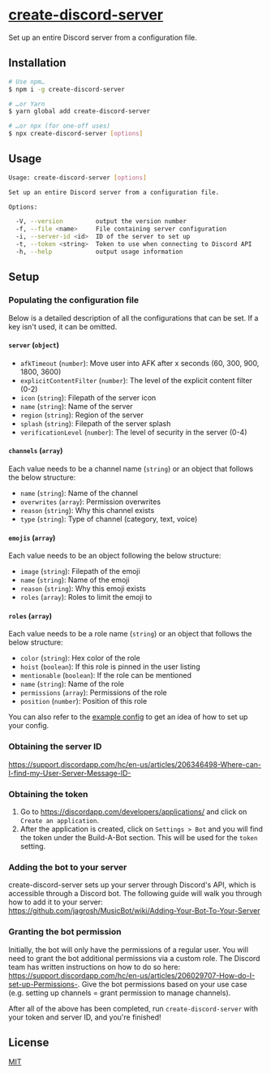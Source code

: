 # [create-discord-server](https://www.npmjs.com/package/create-discord-server)

Set up an entire Discord server from a configuration file.

## Installation

```bash
# Use npm…
$ npm i -g create-discord-server

# …or Yarn
$ yarn global add create-discord-server

# …or npx (for one-off uses)
$ npx create-discord-server [options]
```

## Usage

```bash
Usage: create-discord-server [options]

Set up an entire Discord server from a configuration file.

Options:

  -V, --version         output the version number
  -f, --file <name>     File containing server configuration
  -i, --server-id <id>  ID of the server to set up
  -t, --token <string>  Token to use when connecting to Discord API
  -h, --help            output usage information
```

## Setup

### Populating the configuration file

Below is a detailed description of all the configurations that can be set. If a key isn't used, it can be omitted.

#### `server` (`object`)

- `afkTimeout` (`number`): Move user into AFK after x seconds (60, 300, 900, 1800, 3600)
- `explicitContentFilter` (`number`): The level of the explicit content filter (0-2)
- `icon` (`string`): Filepath of the server icon
- `name` (`string`): Name of the server
- `region` (`string`): Region of the server
- `splash` (`string`): Filepath of the server splash
- `verificationLevel` (`number`): The level of security in the server (0-4)

#### `channels` (`array`)

Each value needs to be a channel name (`string`) or an object that follows the below structure:

- `name` (`string`): Name of the channel
- `overwrites` (`array`): Permission overwrites
- `reason` (`string`): Why this channel exists
- `type` (`string`): Type of channel (category, text, voice)

#### `emojis` (`array`)

Each value needs to be an object following the below structure:

- `image` (`string`): Filepath of the emoji
- `name` (`string`): Name of the emoji
- `reason` (`string`): Why this emoji exists
- `roles` (`array`): Roles to limit the emoji to

#### `roles` (`array`)

Each value needs to be a role name (`string`) or an object that follows the below structure:

- `color` (`string`): Hex color of the role
- `hoist` (`boolean`): If this role is pinned in the user listing
- `mentionable` (`boolean`): If the role can be mentioned
- `name` (`string`): Name of the role
- `permissions` (`array`): Permissions of the role
- `position` (`number`): Position of this role

You can also refer to the [example config](example/config.json) to get an idea of how to set up your config.

### Obtaining the server ID

<https://support.discordapp.com/hc/en-us/articles/206346498-Where-can-I-find-my-User-Server-Message-ID->

### Obtaining the token

1. Go to <https://discordapp.com/developers/applications/> and click on `Create an application`.
2. After the application is created, click on `Settings > Bot` and you will find the token under the Build-A-Bot section. This will be used for the `token` setting.

### Adding the bot to your server

create-discord-server sets up your server through Discord's API, which is accessible through a Discord bot. The following guide will walk you through how to add it to your server: <https://github.com/jagrosh/MusicBot/wiki/Adding-Your-Bot-To-Your-Server>

### Granting the bot permission

Initially, the bot will only have the permissions of a regular user. You will need to grant the bot additional permissions via a custom role. The Discord team has written instructions on how to do so here: <https://support.discordapp.com/hc/en-us/articles/206029707-How-do-I-set-up-Permissions->. Give the bot permissions based on your use case (e.g. setting up channels = grant permission to manage channels).

After all of the above has been completed, run `create-discord-server` with your token and server ID, and you're finished!

## License

[MIT](LICENSE.txt)